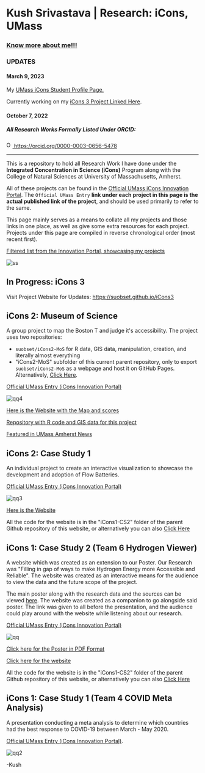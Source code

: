 # Kush Srivastava | Research: iCons, UMass

### <a href="https://skushagra.com/">Know more about me!!!</a>

### UPDATES

#### March 9, 2023

My <a href="https://icons.cns.umass.edu/student/profiles/kushagra-srivastava">UMass iCons Student Profile Page.</a>

Currently working on my <a href="https://suobset.github.io/iCons3">iCons 3 Project Linked Here</a>.

#### October 7, 2022

##### All Research Works Formally Listed Under ORCID: 
<a href="https://orcid.org/0000-0003-0656-5478">
<img alt="ORCID logo" src="https://info.orcid.org/wp-content/uploads/2019/11/orcid_16x16.png" width="16" height="16" />
https://orcid.org/0000-0003-0656-5478
</a>

<hr>

This is a repository to hold all Research Work I have done under the <b>Integrated Concentration in Science (iCons)</b> Program along with the College of Natural Sciences at University of Massachusetts, Amherst.

All of these projects can be found in the <a href="https://icons.cns.umass.edu/innovation-portal/search">Official UMass iCons Innovation Portal</a>. The ```Official UMass Entry``` <b>link under each project in this page is the actual published link of the project</b>, and should be used primarily to refer to the same.

This page mainly serves as a means to collate all my projects and those links in one place, as well as give some extra resources for each project. Projects under this page are compiled in reverse chronological order (most recent first).

<a href="https://icons.cns.umass.edu/innovation-portal/search?keywords=kushagra">Filtered list from the Innovation Portal, showcasing my projects</a>

![ss](https://user-images.githubusercontent.com/73229775/175075177-a9728232-a4e9-4c68-a60d-4ae02ba388eb.png)

## In Progress: iCons 3

Visit Project Website for Updates: https://suobset.github.io/iCons3

## iCons 2: Museum of Science

A group project to map the Boston T and judge it's accessibility. The project uses two repositories:

* ```suobset/iCons2-MoS``` for R data, GIS data, manipulation, creation, and literally almost everything
* "iCons2-MoS" subfolder of this current parent repository, only to export ```suobset/iCons2-MoS``` as a webpage and host it on GitHub Pages. Alternatively, <a href="https://github.com/suobset/iCons/iCons2-MoS">Click Here</a>.

<a href="https://icons.cns.umass.edu/innovation-portal/2124-mapping-transportation-accessibility-in-boston">Official UMass Entry (iCons Innovation Portal)</a>

![qq4](https://user-images.githubusercontent.com/73229775/175076186-ed74c7d2-7555-4e8f-bf40-5cb81c8f5b48.png)

<a href="https://suobset.github.io/iCons/iCons2-MoS/index.html">Here is the Website with the Map and scores</a>

<a href="https://github.com/suobset/iCons2-MoS">Repository with R code and GIS data for this project</a>

<a href="https://www.umass.edu/news/article/umass-icons-students-partner-museum-science-boston-tackle-climate-justice">Featured in UMass Amherst News</a>

## iCons 2: Case Study 1

An individual project to create an interactive visualization to showcase the development and adoption of Flow Batteries. 

<a href="https://icons.cns.umass.edu/innovation-portal/2125-rate-of-development-for-new-technologies-in-renewable-energy">Official UMass Entry (iCons Innovation Portal)</a>

![qq3](https://user-images.githubusercontent.com/73229775/175076029-63d0d650-1277-4d18-a98a-57ba7ff694bf.png)

<a href="https://suobset.github.io/iCons/iCons2-CS1/index.html">Here is the Website</a>

All the code for the website is in the "iCons1-CS2" folder of the parent Github repository of this website, or alternatively you can also <a href="https://github.com/suobset/iCons/iCons2-CS1">Click Here</a>

## iCons 1: Case Study 2 (Team 6 Hydrogen Viewer)

A website which was created as an extension to our Poster. Our Research was "Filling in gap of ways to make Hydrogen Energy more Accessible and Reliable". The website was created as an interactive means for the audience to view the data and the future scope of the project. 

The main poster along with the research data and the sources can be viewed <a href="https://docs.google.com/presentation/d/1Rl3o4Oow5fyl0XPS_FKG08Z8-gC7tRm8D_qi6X6LMBE/edit?usp=sharing">here</a>. The website was created as a companion to go alongside said poster. The link was given to all before the presentation, and the audience could play around with the website while listening about our research.

<a href="https://icons.cns.umass.edu/innovation-portal/1751-the-promise-of-hydrogen-energy">Official UMass Entry (iCons Innovation Portal)</a>

![qq](https://user-images.githubusercontent.com/73229775/175075615-3b804a92-6a85-4e3f-a23a-4b82effc7a11.png)

<a href="https://raw.githubusercontent.com/suobset/iCons/main/iCons1-CS2/assets/iCons1_CS2_Poster.pdf">Click here for the Poster in PDF Format</a>

<a href="https://suobset.github.io/iCons/iCons1-CS2/">Click here for the website</a>

All the code for the website is in the "iCons1-CS2" folder of the parent Github repository of this website, or alternatively you can also <a href="https://github.com/suobset/iCons">Click Here</a>

## iCons 1: Case Study 1 (Team 4 COVID Meta Analysis)

A presentation conducting a meta analysis to determine which countries had the best response to COVID-19 between March - May 2020.

<a href="https://icons.cns.umass.edu/innovation-portal/2126-analyzing-covid-19-response-trends-across-different-countries">Official UMass Entry (iCons Innovation Portal)</a>.

![qq2](https://user-images.githubusercontent.com/73229775/175075821-118aaecf-21e7-43f9-9590-07b915ee15bf.png)

-Kush
